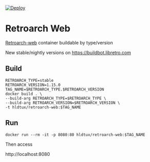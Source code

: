 [![Deploy](https://github.com/humbertodias/docker-retroarch-web/actions/workflows/deploy.yml/badge.svg)](https://github.com/humbertodias/docker-retroarch-web/actions/workflows/deploy.yml)

# Retroarch Web

[Retroarch-web](https://hub.docker.com/r/hldtux/retroarch-web) container buildable by type/version

New stable/nightly versions on https://buildbot.libretro.com

## Build

```shell
RETROARCH_TYPE=stable
RETROARCH_VERSION=1.15.0
TAG_NAME=$RETROARCH_TYPE.$RETROARCH_VERSION
docker build . \
--build-arg RETROARCH_TYPE=$RETROARCH_TYPE \
--build-arg RETROARCH_VERSION=$RETROARCH_VERSION \
-t hldtux/retroarch-web:$TAG_NAME
````

## Run

```shell
docker run --rm -it -p 8080:80 hldtux/retroarch-web:$TAG_NAME
```
Then access

http://localhost:8080
